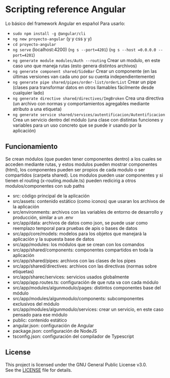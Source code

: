 # Scripting reference Angular
Lo básico del framework Angular en español
Para usarlo: 
- `sudo npm install -g @angular/cli`
- `ng new proyecto-angular`     (y y css y y)
- `cd proyecto-angular`
- `ng serve`  (localhost:4200) (`ng s --port=4201`) (`ng s --host =0.0.0.0 --port=4201`)
- `ng generate module modules/Auth --routing` Crear un modulo, en este caso uno que maneja rutas (esto genera distintos archivos)
- `ng generate component shared/SideBar` Crear un componente (en las últimas versiones van cada uno por su cuenta independientemente)
- `ng generate pipe shared/pipes/order-list/orderList` Crear un pipe (clases para transformar datos en otros llamables fácilmente desde cualquier lado)
- `ng generate directive shared/directives/ImgBroken` Crea una directiva (un archivo con normas y comportamientos agregables mediante atributo a una etiqueta)
- `ng generate service shared/services/autentificacion/Autentificacion` Crea un servicio dentro del módulo (una clase con distintas funciones y variables para un uso concreto que se puede ir usando por la aplicación)

## Funcionamiento
Se crean módulos (que pueden tener componentes dentro) a los cuales se acceden mediante rutas, y estos modulos pueden mostrar componentes (html), los componentes pueden ser propios de cada modulo o ser compartidos (carpeta shared). Los modulos pueden usar componentes y si tienen el routing (x-routing.module.ts) pueden redicirig a otros modulos/componentes con sub paths
- src: código principal de la aplicación
-    src/assets: contenido estático (como iconos) que usaran los archivos de la aplicación
-    src/environments: archivos con las variables de entorno de desarrollo y producción, similar a un .env
-    src/app/data: archivos de datos como json, se puede usar como reemplazo temporal para pruebas de apis o bases de datos
-    src/app/core/models: modelos para los objetos que manejará la aplicación y la supuesta base de datos
-    src/app/modules: los módulos que se crean con los comandos
-    src/app/shared/components: componentes compartidos en toda la aplicación
-    src/app/shared/pipes: archivos con las clases de los pipes
-    src/app/shared/directives: archivos con las directivas (normas sobre etiquetas)
-    src/app/sharec/services: servicios usados globalmente
-    src/app/app.routes.ts: configuración de que ruta va con cada módulo
-    src/app/modules/algunmodulo/pages: distintos componentes base del módulo
-    src/app/modules/algunmodulo/components: subcomponentes exclusivos del módulo
-    src/app/modules/algunmodulo/services: crear un servicio, en este caso pensado para ese módulo
- public: contenido estático
- angular.json: configuración de Angular
- package.json: configuración de NodeJS
- tsconfig.json: configuración del compilador de Typescript


## License
This project is licensed under the GNU General Public License v3.0.  
See the [LICENSE](./LICENSE.txt) file for details.

